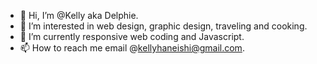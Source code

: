 - 👋 Hi, I’m @Kelly aka Delphie.
- 👀 I’m interested in web design, graphic design, traveling and cooking.
- 🌱 I’m currently responsive web coding and Javascript.
- 📫 How to reach me email @kellyhaneishi@gmail.com.

<!---
Delphie/Delphie is a ✨ special ✨ repository because its `README.md` (this file) appears on your GitHub profile.
You can click the Preview link to take a look at your changes.
--->
<!-- - 💞️.I’m looking to collaborate on .-->
